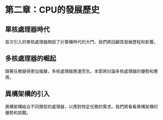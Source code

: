 
# 第二章：CPU的發展歷史

## 單核處理器時代

首次引入的單核處理器開啟了計算機時代的大門，我們將回顧其發展歷程和影響。

## 多核處理器的崛起

隨著任務變得更加複雜，多核處理器應運而生。本節將討論多核處理器的優勢和應用。

## 異構架構的引入

異構架構結合不同類型的處理器，以應對特定任務的需求。我們將看看異構架構的優勢和挑戰。